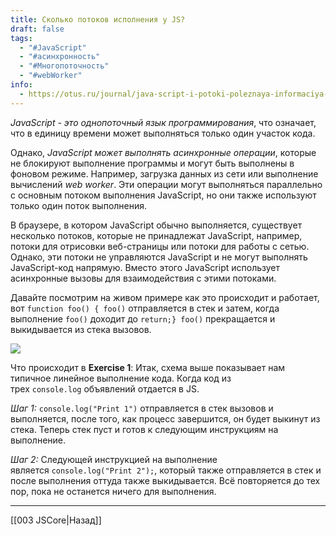 ```yaml
---
title: Сколько потоков исполнения у JS?
draft: false
tags:
  - "#JavaScript"
  - "#асинхронность"
  - "#Многопоточность"
  - "#webWorker"
info:
  - https://otus.ru/journal/java-script-i-potoki-poleznaya-informaciya-o-mnogopotochnosti/
---
```


_JavaScript - это однопоточный язык программирования_, что означает, что в единицу времени может выполняться только один участок кода.

Однако, _JavaScript может выполнять асинхронные операции_, которые не блокируют выполнение программы и могут быть выполнены в фоновом режиме. Например, загрузка данных из сети или выполнение вычислений _web worker_. Эти операции могут выполняться параллельно с основным потоком выполнения JavaScript, но они также используют только один поток выполнения.

В браузере, в котором JavaScript обычно выполняется, существует несколько потоков, которые не принадлежат JavaScript, например, потоки для отрисовки веб-страницы или потоки для работы с сетью. Однако, эти потоки не управляются JavaScript и не могут выполнять JavaScript-код напрямую. Вместо этого JavaScript использует асинхронные вызовы для взаимодействия с этими потоками.

Давайте посмотрим на живом примере как это происходит и работает, вот `function foo() { foo()` отправляется в стек и затем, когда выполнение `foo()` доходит до `return;} foo()` прекращается и выкидывается из стека вызовов.

![](https://stasonmars.ru/wp/wp-content/uploads/2021/02/1_k62uibx1CIMcNkKwCq38iA.png)

Что происходит в **Exercise 1**: Итак, схема выше показывает нам типичное линейное выполнение кода.
Когда код из трех `console.log` объявлений отдается в JS.

*Шаг 1:* `console.log("Print 1")` отправляется в стек вызовов и выполняется, после того, как процесс завершится, он будет выкинут из стека. Теперь стек пуст и готов к следующим инструкциям на выполнение.

_Шаг 2:_ Следующей инструкцией на выполнение является `console.log("Print 2");`, который также отправляется в стек и после выполнения оттуда также выкидывается. Всё повторяется до тех пор, пока не останется ничего для выполнения.

---

[[003 JSCore|Назад]]